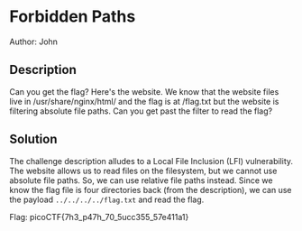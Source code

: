# Forbidden Paths
Author: John
## Description
Can you get the flag?
Here's the website.
We know that the website files live in /usr/share/nginx/html/ and the flag is at /flag.txt but the website is filtering absolute file paths. Can you get past the filter to read the flag?

## Solution
The challenge description alludes to a Local File Inclusion (LFI) vulnerability.
The website allows us to read files on the filesystem, but we cannot use absolute file paths.
So, we can use relative file paths instead. Since we know the flag file is four directories back
(from the description), we can use the payload `../../../../flag.txt` and read the flag.

Flag: picoCTF{7h3_p47h_70_5ucc355_57e411a1}